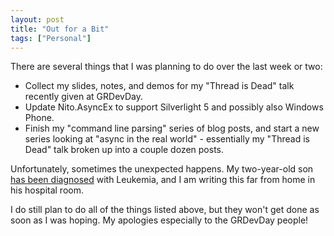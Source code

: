 ```yaml
---
layout: post
title: "Out for a Bit"
tags: ["Personal"]
---
```



There are several things that I was planning to do over the last week or two:




- Collect my slides, notes, and demos for my "Thread is Dead" talk recently given at GRDevDay.
- Update Nito.AsyncEx to support Silverlight 5 and possibly also Windows Phone.
- Finish my "command line parsing" series of blog posts, and start a new series looking at "async in the real world" - essentially my "Thread is Dead" talk broken up into a couple dozen posts.




Unfortunately, sometimes the unexpected happens. My two-year-old son [has been diagnosed](http://sdcleary.blogspot.com/) with Leukemia, and I am writing this far from home in his hospital room.





I do still plan to do all of the things listed above, but they won't get done as soon as I was hoping. My apologies especially to the GRDevDay people!

